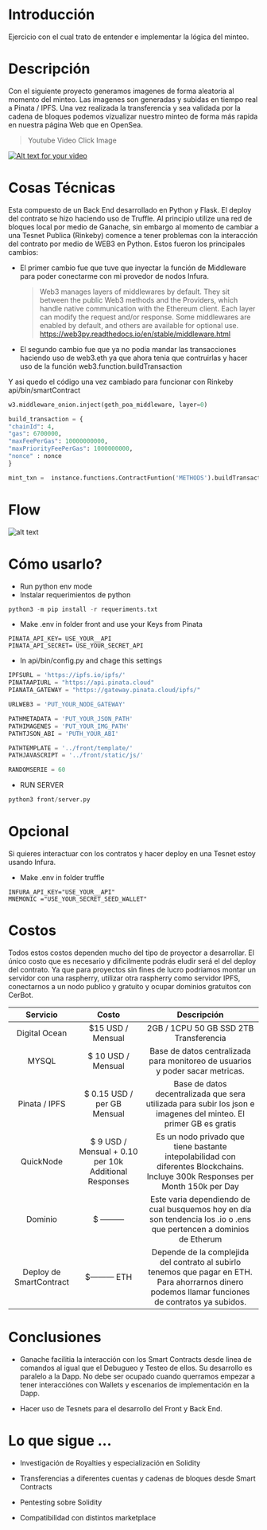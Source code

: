 # Introducción

Ejercicio con el cual trato de entender e implementar la lógica del minteo.

# Descripción

Con el siguiente proyecto generamos imagenes de forma aleatoria al momento del minteo. Las imagenes son generadas y subidas en tiempo real a Pinata / IPFS. Una vez realizada la transferencia y sea validada por la cadena de bloques podemos vizualizar nuestro minteo de forma más rapida en nuestra página Web que en OpenSea.

> Youtube Video Click Image

[![Alt text for your video](https://img.youtube.com/vi/eaZsvYDpJsI/maxresdefault.jpg)](https://youtu.be/eaZsvYDpJsI)

# Cosas Técnicas

Esta compuesto de un Back End desarrollado en Python y Flask. El deploy del contrato se hizo haciendo uso de Truffle. Al principio utilize una red de bloques local por medio de Ganache, sin embargo al momento de cambiar a una Tesnet Publica (Rinkeby) comence a tener problemas con la interacción del contrato por medio de WEB3 en Python.  Estos fueron los principales cambios:

* El primer cambio fue que tuve que inyectar la función de Middleware para poder conectarme con mi provedor de nodos Infura. 

  > Web3 manages layers of middlewares by default. They sit between the public Web3 methods and the Providers, which handle native communication with the Ethereum client. Each layer can modify the request and/or response. Some middlewares are enabled by default, and others are available for optional use. https://web3py.readthedocs.io/en/stable/middleware.html

* El segundo cambio fue que ya no podia mandar las transacciones haciendo uso de web3.eth  ya que ahora tenia que contruirlas y hacer uso de la función web3.function.buildTransaction

Y asi quedo el código una vez cambiado para funcionar con Rinkeby api/bin/smartContract

```python
w3.middleware_onion.inject(geth_poa_middleware, layer=0)  

build_transaction = {
"chainId": 4,  
"gas": 6700000,
"maxFeePerGas": 10000000000,
"maxPriorityFeePerGas": 1000000000,
"nonce" : nonce
}

mint_txn =  instance.functions.ContractFuntion('METHODS').buildTransaction(build_transaction)
```

# Flow
![alt text](https://i.ibb.co/3pWzrfz/Untitled-Diagram-drawio-1.png)

# Cómo usarlo?

* Run python env mode
* Instalar requerimientos de python
```python
python3 -m pip install -r requeriments.txt
```
* Make .env in folder front and use your Keys from Pinata
```
PINATA_API_KEY= USE_YOUR__API
PINATA_API_SECRET= USE_YOUR_SECRET_API
```
* In api/bin/config.py and chage this settings
```python
IPFSURL = 'https://ipfs.io/ipfs/'
PINATAAPIURL = "https://api.pinata.cloud"
PIANATA_GATEWAY = "https://gateway.pinata.cloud/ipfs/"

URLWEB3 = 'PUT_YOUR_NODE_GATEWAY'

PATHMETADATA = 'PUT_YOUR_JSON_PATH'
PATHIMAGENES = 'PUT_YOUR_IMG_PATH'
PATHTJSON_ABI = 'PUTH_YOUR_ABI'

PATHTEMPLATE = '../front/template/'
PATHJAVASCRIPT = '../front/static/js/'

RANDOMSERIE = 60 
```
* RUN SERVER 
```python
python3 front/server.py
```


# Opcional

Si quieres interactuar con los contratos y hacer deploy en una Tesnet estoy usando Infura. 

* Make .env in folder truffle
```
INFURA_API_KEY="USE_YOUR__API"
MNEMONIC ="USE_YOUR_SECRET_SEED_WALLET"
```

# Costos

Todos estos costos dependen mucho del tipo de proyector a desarrollar. El único costo que es necesario y dificilmente podrás eludir será el del deploy del contrato. Ya que para proyectos sin fines de lucro podriamos montar un servidor con una raspherry, utilizar otra raspherry como servidor IPFS, conectarnos a un nodo publico y gratuito y ocupar dominios gratuitos con CerBot. 

| Servicio | Costo | Descripción | 
| :--: | :--: | :--: |
| Digital Ocean | $15 USD / Mensual	| 2GB / 1CPU 50 GB SSD 2TB Transferencia | 
| MYSQL | $ 10 USD / Mensual	| Base de datos centralizada para monitoreo de usuarios y poder sacar metricas.|
| Pinata / IPFS	| $ 0.15 USD / per GB Mensual	| Base de datos decentralizada que sera utilizada para subir los json e imagenes del minteo. El primer GB es gratis| 
| QuickNode	| $ 9 USD / Mensual + 0.10 per 10k Additional Responses	| Es un nodo privado que tiene bastante intepolabilidad con diferentes Blockchains. Incluye 300k Responses per Month 150k per Day|
| Dominio | $ ———	|Este varia dependiendo de cual busquemos hoy en día son tendencia los .io o .ens que pertencen a dominios de Etherum|
| Deploy de SmartContract|	$——— ETH	|Depende de la complejida del contrato al subirlo tenemos que pagar en ETH. Para ahorrarnos dinero podemos llamar funciones de contratos ya subidos.|

# Conclusiones

* Ganache facilitia la interacción con los Smart Contracts desde linea de comandos al igual que el Debugueo y Testeo de ellos. Su desarrollo es paralelo a la Dapp. No debe ser ocupado cuando querramos empezar a tener interacciónes con Wallets y escenarios de implementación en la Dapp.

* Hacer uso de Tesnets para el desarrollo del Front y Back End.

# Lo que sigue ...

* Investigación de Royalties y especialización en Solidity

* Transferencias a diferentes cuentas y cadenas de bloques desde Smart Contracts

* Pentesting sobre Solidity

* Compatibilidad con distintos marketplace
